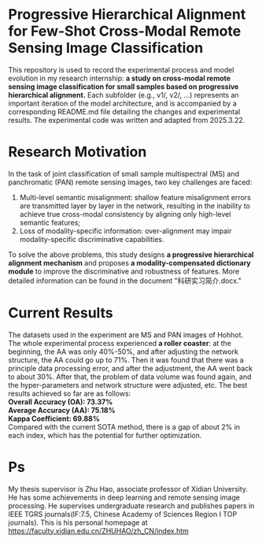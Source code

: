 # Progressive Hierarchical Alignment for Few-Shot Cross-Modal Remote Sensing Image Classification
This repository is used to record the experimental process and model evolution in my research internship: **a study on cross-modal remote sensing image classification for small samples based on progressive hierarchical alignment.** Each subfolder (e.g., v1/, v2/, ...) represents an important iteration of the model architecture, and is accompanied by a corresponding README.md file detailing the changes and experimental results. The experimental code was written and adapted from 2025.3.22.
# Research Motivation
In the task of joint classification of small sample multispectral (MS) and panchromatic (PAN) remote sensing images, two key challenges are faced:  
1) Multi-level semantic misalignment: shallow feature misalignment errors are transmitted layer by layer in the network, resulting in the inability to achieve true cross-modal consistency by aligning only high-level semantic features;
2) Loss of modality-specific information: over-alignment may impair modality-specific discriminative capabilities.

To solve the above problems, this study designs **a progressive hierarchical alignment mechanism** and proposes **a modality-compensated dictionary module** to improve the discriminative and robustness of features. More detailed information can be found in the document "科研实习简介.docx."
# Current Results
The datasets used in the experiment are MS and PAN images of Hohhot. The whole experimental process experienced **a roller coaster**: at the beginning, the AA was only 40%-50%, and after adjusting the network structure, the AA could go up to 71%. Then it was found that there was a principle data processing error, and after the adjustment, the AA went back to about 30%. After that, the problem of data volume was found again, and the hyper-parameters and network structure were adjusted, etc. The best results achieved so far are as follows:\
**Overall Accuracy (OA): 73.37%  
Average Accuracy (AA): 75.18%  
Kappa Coefficient: 69.88%**  
Compared with the current SOTA method, there is a gap of about 2% in each index, which has the potential for further optimization.
# Ps
My thesis supervisor is Zhu Hao, associate professor of Xidian University. He has some achievements in deep learning and remote sensing image processing. He supervises undergraduate research and publishes papers in IEEE TGRS journals(IF:7.5, Chinese Academy of Sciences Region I TOP journals). This is his personal homepage at https://faculty.xidian.edu.cn/ZHUHAO/zh_CN/index.htm
